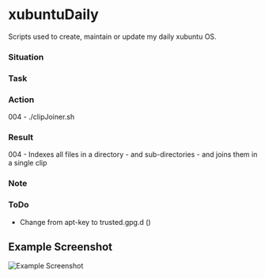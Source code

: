 # xubuntuDaily
Scripts used to create, maintain or update my daily xubuntu OS.


### Situation


### Task


### Action
004 - ./clipJoiner.sh

### Result
004 - Indexes all files in a directory - and sub-directories - and joins them in a single clip

### Note

### ToDo
- Change from apt-key to trusted.gpg.d ()

## Example Screenshot
![Example Screenshot]()
